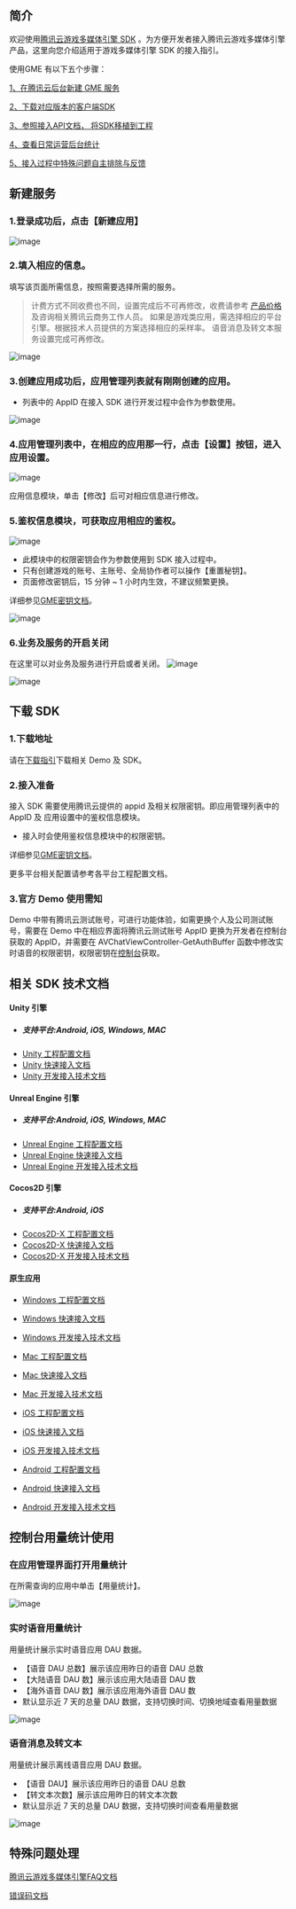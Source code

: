 ## 简介

欢迎使用[腾讯云游戏多媒体引擎 SDK](https://cloud.tencent.com/product/tmg?idx=1) 。为方便开发者接入腾讯云游戏多媒体引擎产品，这里向您介绍适用于游戏多媒体引擎 SDK 的接入指引。

使用GME 有以下五个步骤：

[1、在腾讯云后台新建 GME 服务](./GME%20Introduction.md#%E6%96%B0%E5%BB%BA%E6%9C%8D%E5%8A%A1)

[2、下载对应版本的客户端SDK](./GME%20Introduction.md#%E4%B8%8B%E8%BD%BD-sdk)

[3、参照接入API文档， 将SDK移植到工程](./GME%20Introduction.md#%E7%9B%B8%E5%85%B3-sdk-%E6%8A%80%E6%9C%AF%E6%96%87%E6%A1%A3)

[4、查看日常运营后台统计](./ME%20Introduction.md#%E6%8E%A7%E5%88%B6%E5%8F%B0%E7%94%A8%E9%87%8F%E7%BB%9F%E8%AE%A1%E4%BD%BF%E7%94%A8)

[5、接入过程中特殊问题自主排除与反馈](./GME%20Introduction.md#%E7%89%B9%E6%AE%8A%E9%97%AE%E9%A2%98%E5%A4%84%E7%90%86)




## 新建服务

### 1.登录成功后，点击【新建应用】

![image](Image/j1.png)

### 2.填入相应的信息。  
填写该页面所需信息，按照需要选择所需的服务。 
> 计费方式不同收费也不同，设置完成后不可再修改，收费请参考 [产品价格](https://cloud.tencent.com/product/tmg?idx=1#price) 及咨询相关腾讯云商务工作人员。
> 如果是游戏类应用，需选择相应的平台引擎。根据技术人员提供的方案选择相应的采样率。
> 语音消息及转文本服务设置完成可再修改。

![image](Image/j2.png)

### 3.创建应用成功后，应用管理列表就有刚刚创建的应用。
- 列表中的 AppID 在接入 SDK 进行开发过程中会作为参数使用。

![image](Image/j3.png)

### 4.应用管理列表中，在相应的应用那一行，点击【设置】按钮，进入应用设置。

![image](Image/j4.png)

应用信息模块，单击【修改】后可对相应信息进行修改。

### 5.鉴权信息模块，可获取应用相应的鉴权。
![image](Image/j5.png)

- 此模块中的权限密钥会作为参数使用到 SDK 接入过程中。 
- 只有创建游戏的账号、主账号、全局协作者可以操作【重置秘钥】。
- 页面修改密钥后，15 分钟 ~ 1 小时内生效，不建议频繁更换。


详细参见[GME密钥文档](./GME%20Developer%20Manual/GME%20Key%20Manual.md)。



![image](Image/j8.png)


### 6.业务及服务的开启关闭
在这里可以对业务及服务进行开启或者关闭。
![image](Image/j6.png)

![image](Image/j7.png)

## 下载 SDK 
### 1.下载地址
请在[下载指引](https://cloud.tencent.com/document/product/607/18521)下载相关 Demo 及 SDK。

### 2.接入准备
接入 SDK 需要使用腾讯云提供的 appid 及相关权限密钥。即应用管理列表中的 AppID 及 应用设置中的鉴权信息模块。
- 接入时会使用鉴权信息模块中的权限密钥。

详细参见[GME密钥文档](./GME%20Developer%20Manual/GME%20Key%20Manual.md)。


更多平台相关配置请参考各平台工程配置文档。

### 3.官方 Demo 使用需知
Demo 中带有腾讯云测试账号，可进行功能体验，如需更换个人及公司测试账号，需要在 Demo 中在相应界面将腾讯云测试账号 AppID 更换为开发者在控制台获取的 AppID，并需要在 AVChatViewController-GetAuthBuffer 函数中修改实时语音的权限密钥，权限密钥在[控制台](https://console.cloud.tencent.com/gamegme)获取。



## 相关 SDK 技术文档
#### Unity 引擎
- ##### *支持平台:Android, iOS, Windows, MAC*
- [Unity 工程配置文档](./GME%20Developer%20Manual/Unity%20Developer%20Manual/Unity%20SDK%20Project%20Configuration.md)
- [Unity 快速接入文档](./GME%20Developer%20Manual/Unity%20Developer%20Manual/Unity%20SDK%20Developer%20Quick%20Start.md)
- [Unity 开发接入技术文档](./GME%20Developer%20Manual/Unity%20Developer%20Manual/Unity%20SDK%20Developer%20Manual.md)

#### Unreal Engine 引擎
- ##### *支持平台:Android, iOS, Windows, MAC*
- [Unreal Engine 工程配置文档](./GME%20Developer%20Manual/Unreal%20Engine%20Developer%20Manual/Unreal%20Engine%20SDK%20Project%20Configuration.md)
- [Unreal Engine 快速接入文档](./GME%20Developer%20Manual/Unreal%20Engine%20Developer%20Manual/Unreal%20SDK%20Developer%20Quick%20Start.md)
- [Unreal Engine 开发接入技术文档](./GME%20Developer%20Manual/Unreal%20Engine%20Developer%20Manual/Unreal%20Engine%20SDK%20Developer%20Manual.md)

#### Cocos2D 引擎
- ##### *支持平台:Android, iOS*
- [Cocos2D-X 工程配置文档](./GME%20Developer%20Manual/Cocos2D-X%20Developer%20Manual/Cocos2d%20SDK%20Project%20Configuration.md)
- [Cocos2D-X 快速接入文档](./GME%20Developer%20Manual/Cocos2D-X%20Developer%20Manual/Cocos2d%20SDK%20Developer%20Quick%20Start.md)
- [Cocos2D-X 开发接入技术文档](./GME%20Developer%20Manual/Cocos2D-X%20Developer%20Manual/Cocos2d%20SDK%20Developer%20Manual.md)

#### 原生应用
- [Windows 工程配置文档](./GME%20Developer%20Manual/Windows%20Developer%20Manual/Windows%20SDK%20Developer%20Quick%20Start.md)

- [Windows 快速接入文档](./GME%20Developer%20Manual/Windows%20Developer%20Manual/Windows%20SDK%20Developer%20Quick%20Start.md)

- [Windows 开发接入技术文档](./GME%20Developer%20Manual/Windows%20Developer%20Manual/Windows%20SDK%20Developer%20Manual.md)

- [Mac 工程配置文档](./GME%20Developer%20Manual/Mac%20Developer%20Manual/Mac%20SDK%20Project%20Configuration.md)

- [Mac 快速接入文档](./GME%20Developer%20Manual/Mac%20Developer%20Manual/Mac%20SDK%20Developer%20Quick%20Start.md)

- [Mac 开发接入技术文档](./GME%20Developer%20Manual/Mac%20Developer%20Manual/Mac%20SDK%20Developer%20Manual.md)

- [iOS 工程配置文档](./GME%20Developer%20Manual/iOS%20Developer%20Manual/iOS%20SDK%20Project%20Configuration.md)

- [iOS 快速接入文档](./GME%20Developer%20Manual/iOS%20Developer%20Manual/iOS%20SDK%20Developer%20Quick%20Start.md)

- [iOS 开发接入技术文档](./GME%20Developer%20Manual/iOS%20Developer%20Manual/iOS%20SDK%20Developer%20Manual.md)

- [Android 工程配置文档](./GME%20Developer%20Manual/Android%20Developer%20Manual/Android%20SDK%20Project%20Configuration.md)

- [Android 快速接入文档](./GME%20Developer%20Manual/Android%20Developer%20Manual/Android%20SDK%20Developer%20Quick%20Start.md)

- [Android 开发接入技术文档](./GME%20Developer%20Manual/Android%20Developer%20Manual/Android%20SDK%20Developer%20Manual.md)



## 控制台用量统计使用

### 在应用管理界面打开用量统计

在所需查询的应用中单击【用量统计】。

![image](Image/j3.png)


### 实时语音用量统计


用量统计展示实时语音应用 DAU 数据。
- 【语音 DAU 总数】展示该应用昨日的语音 DAU 总数
- 【大陆语音 DAU 数】展示该应用大陆语音 DAU 数
- 【海外语音 DAU 数】展示该应用海外语音 DAU 数
- 默认显示近 7 天的总量 DAU 数据，支持切换时间、切换地域查看用量数据

![image](Image/j11.png)


### 语音消息及转文本
用量统计展示离线语音应用 DAU 数据。
- 【语音 DAU】展示该应用昨日的语音 DAU 总数
- 【转文本次数】展示该应用昨日的转文本次数
- 默认显示近 7 天的总量 DAU 数据，支持切换时间查看用量数据

![image](Image/j12.png)
## 特殊问题处理


[腾讯云游戏多媒体引擎FAQ文档](./GME%20Developer%20Manual/GME%20FAQ%20Manual.md)    

[错误码文档](./GME%20Developer%20Manual/GME%20Error%20Code.md)

